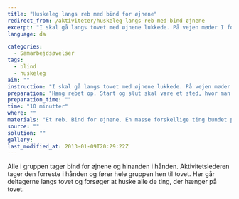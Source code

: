 ```yaml
---
title: "Huskeleg langs reb med bind for øjnene"
redirect_from: /aktiviteter/huskeleg-langs-reb-med-bind-øjnene
excerpt: "I skal gå langs tovet med øjnene lukkede. På vejen møder I forskellige ting, som I skal forsøge at huske, når I igen får bindet fra øjnene. I må ikke kommunikere sammen undervejs."
language: da

categories:
  - Samarbejdsøvelser
tags:
  - blind
  - huskeleg
aim: ""
instruction: "I skal gå langs tovet med øjnene lukkede. På vejen møder I forskellige ting, som I skal forsøge at huske, når I igen får bindet fra øjnene. I må ikke kommunikere sammen undervejs."
preparation: "Hæng rebet op. Start og slut skal være et sted, hvor man ikke kan se tovet."
preparation_time: ""
time: "10 minutter"
where: ""
materials: "Et reb. Bind for øjnene. En masse forskellige ting bundet på tovet."
source: ""
solution: ""
gallery:
last_modified_at: 2013-01-09T20:29:22Z
---
```

Alle i gruppen tager bind for øjnene og hinanden i hånden. Aktivitetslederen tager den forreste i hånden og fører hele gruppen hen til tovet. Her går deltagerne langs tovet og forsøger at huske alle de ting, der hænger på tovet.
